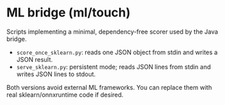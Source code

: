 # ML bridge (ml/touch)

Scripts implementing a minimal, dependency-free scorer used by the Java bridge.

- `score_once_sklearn.py`: reads one JSON object from stdin and writes a JSON result.
- `serve_sklearn.py`: persistent mode; reads JSON lines from stdin and writes JSON lines to stdout.

Both versions avoid external ML frameworks. You can replace them with real sklearn/onnxruntime code if desired.
